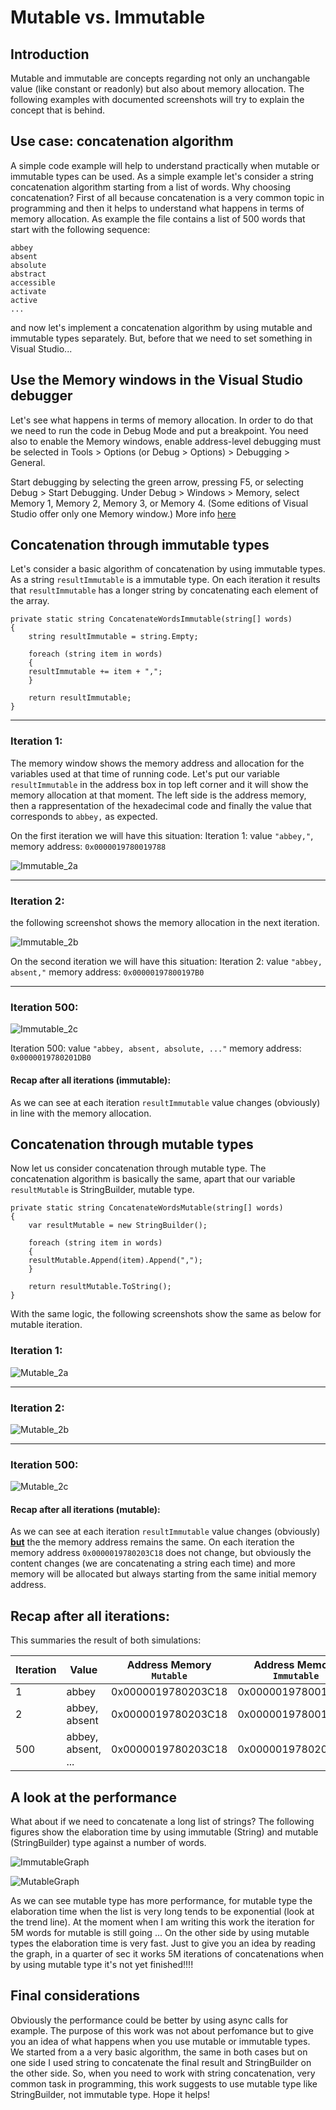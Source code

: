 # Mutable vs. Immutable


## Introduction

Mutable and immutable are concepts regarding not only an unchangable value (like constant or readonly) but also about memory allocation.
The following examples with documented screenshots will try to explain the concept that is behind.


## Use case: concatenation algorithm

A simple code example will help to understand practically when mutable or immutable types can be used. As a simple example let's consider a string concatenation algorithm starting from a list of words. Why choosing concatenation? First of all because concatenation is a very common topic in programming and then it helps to understand what happens in terms of memory allocation.
As example the file contains a list of 500 words that start with the following sequence:

```
abbey
absent
absolute
abstract
accessible
activate
active
...
```

and now let's implement a concatenation algorithm by using mutable and immutable types separately.
But, before that we need to set something in Visual Studio...

## Use the Memory windows in the Visual Studio debugger

Let's see what happens in terms of memory allocation. In order to do that we need to run the code in Debug Mode and put a breakpoint.
You need also to enable the Memory windows, enable address-level debugging must be selected in Tools > Options (or Debug > Options) > Debugging > General.

Start debugging by selecting the green arrow, pressing F5, or selecting Debug > Start Debugging.
Under Debug > Windows > Memory, select Memory 1, Memory 2, Memory 3, or Memory 4. (Some editions of Visual Studio offer only one Memory window.)
More info [here](https://docs.microsoft.com/en-us/visualstudio/debugger/memory-windows?view=vs-2022)


## Concatenation through immutable types

Let's consider a basic algorithm of concatenation by using immutable types. As a string ```resultImmutable``` is a immutable type. On each iteration it results that ```resultImmutable``` has a longer string by concatenating each element of the array.

```
private static string ConcatenateWordsImmutable(string[] words)
{
    string resultImmutable = string.Empty;

    foreach (string item in words)
    {
	resultImmutable += item + ",";
    }

    return resultImmutable;
}
```
---
### Iteration 1:
The memory window shows the memory address and allocation for the variables used at that time of running code.
Let's put our variable ```resultImmutable``` in the address box in top left corner and it will show the memory allocation at that moment.
The left side is the address memory, then a rappresentation of the hexadecimal code and finally the value that corresponds to ```abbey,``` as expected.

On the first iteration we will have this situation: 
Iteration 1: 
value ```"abbey,"```, memory address: ```0x0000019780019788```

![Immutable_2a](https://user-images.githubusercontent.com/13406481/163172098-b1e9c15d-3e2c-40d8-be02-8f3c2971a844.png)
<!--
![Immutable_2a](https://user-images.githubusercontent.com/13406481/162569090-94b00d3f-642f-4cfb-8a60-dafc9849ef76.png)
-->


---
### Iteration 2:
the following screenshot shows the memory allocation in the next iteration.

<!--
![Immutable_2b](https://user-images.githubusercontent.com/13406481/162569383-788e9ee7-b870-4b58-8045-e98adb6cbd07.png)
-->
![Immutable_2b](https://user-images.githubusercontent.com/13406481/163172160-0eb0c68f-7fa5-4ffd-85c4-b507050585a3.png)


On the second iteration we will have this situation: 
Iteration 2: value ```"abbey, absent,"``` memory address: ```0x00000197800197B0```

---
### Iteration 500:

![Immutable_2c](https://user-images.githubusercontent.com/13406481/163172198-a30ecc6b-6f74-4306-967d-c3c2c1157d13.png)
<!--
![Immutable_2c](https://user-images.githubusercontent.com/13406481/162572385-ccfc7e5c-02c1-405d-912b-f1a8efb33d3c.png)
-->

Iteration 500: value ```"abbey, absent, absolute, ..."``` memory address: ```0x0000019780201DB0```


#### Recap after all iterations (immutable):
As we can see at each iteration  ```resultImmutable``` value changes (obviously) in line with the memory allocation.

## Concatenation through mutable types

Now let us consider concatenation through mutable type. The concatenation algorithm is basically the same, apart that our variable ```resultMutable``` is StringBuilder, mutable type.

```
private static string ConcatenateWordsMutable(string[] words)
{
    var resultMutable = new StringBuilder();

    foreach (string item in words)
    {
	resultMutable.Append(item).Append(",");
    }

    return resultMutable.ToString();
}
```
With the same logic, the following screenshots show the same as below for mutable iteration.

### Iteration 1: 

![Mutable_2a](https://user-images.githubusercontent.com/13406481/163172272-ebcd9923-d5db-4262-8552-b05f87dee06c.png)

<!--
![Mutable_2a](https://user-images.githubusercontent.com/13406481/162573629-3a36ae69-f455-4cbd-aff9-fa169cf70a9c.png)
-->
---

### Iteration 2: 

![Mutable_2b](https://user-images.githubusercontent.com/13406481/163172342-a249a68f-8497-4a44-887e-1ada219a0bd7.png)

<!--
![Mutable_2b](https://user-images.githubusercontent.com/13406481/162573658-043237fa-801c-4ab8-a51d-e41ca897a6f7.png)
-->

---
### Iteration 500: 

![Mutable_2c](https://user-images.githubusercontent.com/13406481/163172414-85eb7483-4ee8-4cf0-80c5-de4ba01b8c47.png)

<!--
![Mutable_2c](https://user-images.githubusercontent.com/13406481/162573685-ae9cd5bc-136a-4a2b-9f93-ed639ed48e5e.png)
-->

#### Recap after all iterations (mutable):
As we can see at each iteration  ```resultImmutable``` value changes (obviously) <ins>**but**</ins> the the memory address remains the same.
On each iteration the memory address ```0x0000019780203C18``` does not change, but obviously the content changes (we are concatenating a string each time) and more memory will be allocated but always starting from the same initial memory address.


## Recap after all iterations:
This summaries the result of both simulations:

| Iteration |        Value		| Address Memory `Mutable`| Address Memory `Immutable` |
|---------- |----------------------	|-------------------------|--------------------------- |
|     1     | abbey			|   0x0000019780203C18 	  |  0x0000019780019788	       |
|     2     | abbey, absent		|   0x0000019780203C18 	  |  0x00000197800197B0	       |
|     500   | abbey, absent, ...	|   0x0000019780203C18	  |  0x0000019780201DB0	       |




## A look at the performance
What about if we need to concatenate a long list of strings?
The following figures show the elaboration time by using immutable (String) and mutable (StringBuilder) type against a number of words.

![ImmutableGraph](https://user-images.githubusercontent.com/13406481/163165439-4684640b-4cea-4fb8-a5b1-e89f7d2d3b25.png)

![MutableGraph](https://user-images.githubusercontent.com/13406481/163165560-b96de71d-9f16-4922-b09d-594a535327d8.png)

As we can see mutable type has more performance, for mutable type the elaboration time when the list is very long tends to be exponential (look at the trend line). At the moment when I am writing this work the iteration for 5M words for mutable is still going ... 
On the other side by using mutable types the elaboration time is very fast. Just to give you an idea by reading the graph, in a quarter of sec it works 5M iterations of concatenations when by using mutable type it's not yet finished!!!!


## Final considerations
Obviously the performance could be better by using async calls for example. The purpose of this work was not about perfomance but to give you an idea of what happens when you use mutable or immutable types. 
We started from a a very basic algorithm, the same in both cases but on one side I used string to concatenate the final result and StringBuilder on the other side.
So, when you need to work with string concatenation, very common task in programming, this work suggests to use mutable type like StringBuilder, not immutable type.
Hope it helps!


